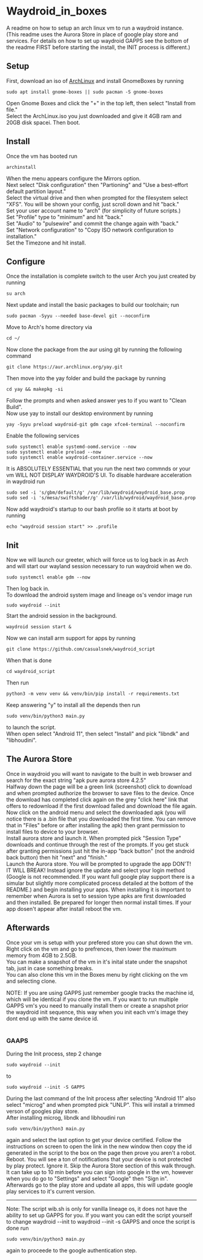 # Waydroid_in_boxes
A readme on how to setup an arch linux vm to run a waydroid instance.
(This readme uses the Aurora Store in place of google play store and services. For details on how to set up waydroid GAPPS see the bottom of the readme FIRST before starting the install, the INIT process is different.)

<h2>Setup</h2>
First, download an iso of <a href="https://archlinux.org/download/">ArchLinux</a> and install GnomeBoxes by running</br><pre><code>sudo apt install gnome-boxes || sudo pacman -S gnome-boxes</code></pre>
Open Gnome Boxes and click the "+" in the top left, then select "Install from file."</br>
Select the ArchLinux.iso you just downloaded and give it 4GB ram and 20GB disk spacei. Then boot.</br>

<h2>Install</h2>
Once the vm has booted run<pre><code>archinstall</code></pre>
When the menu appears configure the Mirrors option.</br>
Next select "Disk configuration" then "Partioning" and "Use a best-effort default partition layout."</br>
Select the virtual drive and then when prompted for the filesystem select "XFS". You will be shown your config, just scroll down and hit "back."</br>
Set your user account name to "arch" (for simplicity of future scripts.)</br>
Set "Profile" type to "minimum" and hit "back."</br>
Set "Audio" to "pulsewire" and commit the change again with "back."</br>
Set "Network configuration" to "Copy ISO network configuration to installation."</br>
Set the Timezone and hit install.</br>

<h2>Configure</h2>
Once the installation is complete switch to the user Arch you just created by running<code><pre>su arch</code></pre>
Next update and install the basic packages to build our toolchain; run<code><pre>sudo pacman -Syyu --needed base-devel git --noconfirm</code></pre>
Move to Arch's home directory via<code><pre>cd ~/</code></pre>
Now clone the package from the aur using git by running the following command<code><pre>git clone https://aur.archlinux.org/yay.git</code></pre>
Then move into the yay folder and build the package by running<code><pre>cd yay && makepkg -si</code></pre> Follow the prompts and when asked answer yes to if you want to "Clean Build".</br>
Now use yay to install our desktop environment by running<code><pre>yay -Syyu preload waydroid-git gdm cage xfce4-terminal --noconfirm</code></pre>
Enable the following services<code><pre>sudo systemctl enable systemd-oomd.service --now
sudo systemctl enable preload --now
sudo systemctl enable waydroid-container.service --now
</code></pre>
It is ABSOLUTELY ESSENTIAL that you run the next two commnds or your vm WILL NOT DISPLAY WAYDROID'S UI. To disable hardware acceleration in waydroid run<code><pre>sudo sed -i 's/gbm/default/g' /var/lib/waydroid/waydroid_base.prop
sudo sed -i 's/mesa/swiftshader/g' /var/lib/wydroid/waydroid_base.prop</code></pre>
Now add waydroid's startup to our bash profile so it starts at boot by running<code><pre>echo "waydroid session start" >> .profile</code></pre>

<h2>Init</h2>
Now we will launch our greeter, which will force us to log back in as Arch and will start our wayland session necessary to run waydroid when we do. <code><pre>sudo systemctl enable gdm --now</code></pre> Then log back in.</br>
To download the android system image and lineage os's vendor image run <code><pre>sudo waydroid --init</pre></code>
Start the android session in the background. <code><pre>waydroid session start &</code></pre>
Now we can install arm support for apps by running <code><pre>git clone https://github.com/casualsnek/waydroid_script</code></pre>
When that is done<code><pre>cd waydroid_script</code></pre> Then run<code><pre>python3 -m venv venv && venv/bin/pip install -r requirements.txt</code></pre>Keep answering "y" to install all the depends then run<code><pre>sudo venv/bin/python3 main.py</code></pre>to launch the script.</br>
When open select "Android 11", then select "Install" and pick "libndk" and "libhoudini".</br>

<h2>The Aurora Store</h2>
Once in waydroid you will want to navigate to the built in web browser and search for the exact string "apk pure aurora store 4.2.5"</br>
Halfway down the page will be a green link (screenshot) click to download and when prompted authorize the browser to save files to the device. Once the download has completed click again on the grey "click here" link that offers to redownload if the first download failed and download the file again.</br>
Now click on the android menu and select the downloaded apk (you will notice there is a .bin file that you downloaded the first time. You can remove that in "Files" before or after installing the apk) then grant permission to install files to device to your browser.</br>
Install aurora store and launch it. When prompted pick "Session Type" downloads and continue through the rest of the prompts. If you get stuck after granting permissions just hit the in-app "back button" (not the android back button) then hit "next" and "finish."</br>
Launch the Aurora store. You will be prompted to upgrade the app DON'T! IT WILL BREAK! Instead ignore the update and select your login method (Google is not recommended. If you want full google play support there is a simular but slightly more complicated process detailed at the bottom of the README.) and begin installing your apps.
When installing it is important to remember when Aurora is set to session type apks are first downloaded and then installed. Be prepared for longer then normal install times. If your app dosen't appear after install reboot the vm.</br>

<h2>Afterwards</h2>
Once your vm is setup with your prefered store you can shut down the vm.</br>
Right click on the vm and go to prefrences, then lower the maximum memory from 4GB to 2.5GB.</br>
You can make a snapshot of the vm in it's inital state under the snapshot tab, just in case something breaks.</br>
You can also clone this vm in the Boxes menu by right clicking on the vm and selecting clone.</br>

NOTE: If you are using GAPPS just remember google tracks the machine id, which will be identical if you clone the vm. If you want to run multiple GAPPS vm's you need to manually install them or create a snapshot prior the waydroid init sequence, this way when you init each vm's image they dont end up with the same device id.</br>
</br>
</hr>
<h3>GAAPS</h3>
During the Init process, step 2 change<code><pre>sudo waydroid --init</code></pre> to <code><pre>sudo waydroid --init -S GAPPS</code></pre>
During the last command of the Init process after selecting "Android 11" also select "microg" and when prompted pick "UNLP". This will install a trimmed verson of googles play store.</br>
After installing microg, libndk and libhoudini run<code><pre>sudo venv/bin/python3 main.py</code></pre> again and select the last option to get your device certified. Follow the instructions on screen to open the link in the new window then copy the id generated in the script to the box on the page then prove you aren't a robot.</br>
Reboot. You will see a ton of notifications that your device is not protected by play protect. Ignore it. Skip the Aurora Store section of this walk through. It can take up to 10 min before you can sign into google in the vm, however when you do go to "Settings" and select "Google" then "Sign in". Afterwards go to the play store and update all apps, this will update google play services to it's current version.</br>
<hr>
Note: The script wib.sh is only for vanilla lineage os, it does not have the ability to set up GAPPS for you. If you want you can edit the script yourself to change waydroid --init to waydroid --init -s GAPPS and once the script is done run <pre><code>sudo venv/bin/python3 main.py</code></pre> again to proceede to the google authentication step.
